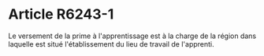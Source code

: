 # Article R6243-1

  
Le versement de la prime à l'apprentissage est à la charge de la région dans laquelle est situé l'établissement du lieu de travail de l'apprenti.